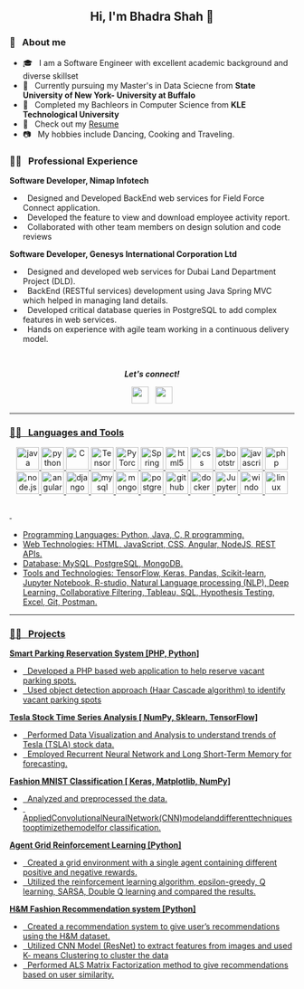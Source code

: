 <h2 align="center">Hi, I'm Bhadra Shah 👋</h2>

### 📖 &nbsp; About me
* 🎓 &nbsp; I am a Software Engineer with excellent academic background and diverse skillset
* 🏢  &nbsp; Currently pursuing my Master's in Data Sciecne from  **State University of New York- University at Buffalo**
* 🏢  &nbsp; Completed my Bachleors in Computer Science from **KLE Technological University**
* 📄 &nbsp; Check out my [Resume](./Bhadra_Shah_Resume.pdf)
* 📷 &nbsp; My hobbies include Dancing, Cooking and Traveling.

### 👨‍💻 &nbsp; Professional Experience

**Software Developer, Nimap Infotech** 
*  &nbsp; Designed and Developed BackEnd web services for Field Force Connect application.
*  &nbsp; Developed the feature to view and download employee activity report.
*  &nbsp; Collaborated with other team members on design solution and code reviews

**Software Developer, Genesys International Corporation Ltd**
*  &nbsp; Designed and developed web services for Dubai Land Department Project (DLD).
*  &nbsp; BackEnd (RESTful services) development using Java Spring MVC which helped in managing land details.
*  &nbsp; Developed critical database queries in PostgreSQL to add complex features in web services.
*  &nbsp; Hands on experience with agile team working in a continuous delivery model.

<br />

<p align="center">
<b><i>Let's connect! </i></b>  

<p align='center'>
<a href="https://www.linkedin.com/in/bhadra-shah/"><img height="30" src="https://img.shields.io/badge/linkedin-blue.svg?&style=for-the-badge&logo=linkedin&logoColor=white""></a>&nbsp;&nbsp;
<a href="mailto:bhadrash@buffalo.edu"><img height="30" src="https://img.shields.io/badge/gmail-c14438?&style=for-the-badge&logo=gmail&logoColor=white">
  

</p>
</p>

---
### 👨‍💻 &nbsp; Languages and Tools

<p align="center">
  <img src="https://www.vectorlogo.zone/logos/java/java-icon.svg" alt="java" width="40" height="40" title="Java" />
  <img src="https://www.vectorlogo.zone/logos/python/python-icon.svg" alt="python" width="40" height="40" title="Python" />
  <img src="https://cdn.iconscout.com/icon/free/png-512/c-programming-569564.png" alt="C" width="40" height="40" title="C"/>
  
 
  <img src="https://www.vectorlogo.zone/logos/tensorflow/tensorflow-icon.svg" alt="TensorFlow" width="40" height="40" title="Tensorflow" />
  <img src="https://www.vectorlogo.zone/logos/pytorch/pytorch-icon.svg" alt="PyTorch" width="40" height="40" title="Pytorch" />
 
  
  <img src="https://www.vectorlogo.zone/logos/springio/springio-icon.svg" alt="Spring" width="40" height="40" title="Spring" />
  
  
  
  
  <img src="https://www.vectorlogo.zone/logos/w3_html5/w3_html5-icon.svg" alt="html5" width="40" height="40" title="HTML5" />
  <img src="https://www.pngitem.com/pimgs/m/198-1985012_transparent-css3-logo-png-css-logo-transparent-background.png" alt="css" width="40" height="40" title="CSS3" />
  <img src="https://www.vectorlogo.zone/logos/getbootstrap/getbootstrap-icon.svg" alt="bootstrap" width="40" height="40" title="Bootstrap"/>
  <img src="https://www.vectorlogo.zone/logos/javascript/javascript-icon.svg" alt="javascript" width="40" height="40" title="Javascript" />
  <img src="https://www.vectorlogo.zone/logos/php/php-icon.svg" alt="php" width="40" height="40" title="PHP"/>
  <img src="https://www.vectorlogo.zone/logos/nodejs/nodejs-icon.svg" alt="node.js" width="40" height="40" title="Node.JS" />
  <img src="https://www.vectorlogo.zone/logos/angular/angular-icon.svg" alt="angular" width="40" height="40" title="Angular" />
  <img src="https://www.vectorlogo.zone/logos/djangoproject/djangoproject-icon.svg" alt="django" width="40" height="40" title="Django" />
 
 <img src="https://www.vectorlogo.zone/logos/mysql/mysql-icon.svg" alt="mysql" width="40" height="40" title="MySQL" />
  <img src="https://www.vectorlogo.zone/logos/mongodb/mongodb-icon.svg" alt="mongodb" width="40" height="40" title="MongoDB" />
  <img src="https://www.vectorlogo.zone/logos/postgresql/postgresql-icon.svg" alt="postgresql" width="40" height="40" title="postgresql" />

  <img src="https://www.vectorlogo.zone/logos/github/github-icon.svg" alt="github" width="40" height="40" title="GitHub" />
  <img src="https://www.vectorlogo.zone/logos/docker/docker-icon.svg" alt="docker" width="40" height="40" title="Docker" />
  

<img src="https://www.vectorlogo.zone/logos/jupyter/jupyter-ar21.svg" alt="JupyterNotebook" width="40" height="40" title="JupyterNotebook" />  
  <img src="https://icons-for-free.com/iconfiles/png/512/desktop+microsoft+os+screen+technology+windows+icon-1320192780138264654.png" alt="windows" width="40" height="40" title="Windows OS" />
  <img src="https://www.vectorlogo.zone/logos/linux/linux-icon.svg" alt="linux" width="40" height="40" title="Linux OS" />
  
  ### &nbsp; 
 * Programming Languages: Python, Java, C, R programming.
* Web Technologies: HTML, JavaScript, CSS, Angular, NodeJS, REST APIs.
* Database: MySQL, PostgreSQL, MongoDB.
* Tools and Technologies: TensorFlow, Keras, Pandas, Scikit-learn, Jupyter Notebook, R-studio, Natural Language processing
(NLP), Deep Learning, Collaborative Filtering, Tableau, SQL, Hypothesis Testing, Excel, Git, Postman.

</p>
  



---
  
### 👨‍💻 &nbsp; Projects
  
**Smart Parking Reservation System [PHP, Python]**
*  &nbsp;  Developed a PHP based web application to help reserve vacant parking spots.
*  &nbsp; Used object detection approach (Haar Cascade algorithm) to identify vacant parking spots
  
**Tesla Stock Time Series Analysis [ NumPy, Sklearn, TensorFlow]**
*  &nbsp; Performed Data Visualization and Analysis to understand trends of Tesla (TSLA) stock data. 
*  &nbsp; Employed Recurrent Neural Network and Long Short-Term Memory for forecasting.
  
**Fashion MNIST Classification [ Keras, Matplotlib, NumPy]**
*  &nbsp; Analyzed and preprocessed the data.
*  &nbsp; AppliedConvolutionalNeuralNetwork(CNN)modelanddifferenttechniquestooptimizethemodelfor
classification.
  
**Agent Grid Reinforcement Learning [Python]**
*  &nbsp; Created a grid environment with a single agent containing different positive and negative rewards.
*  &nbsp; Utilized the reinforcement learning algorithm, epsilon-greedy, Q learning, SARSA, Double Q learning
and compared the results.
  
**H&M Fashion Recommendation system [Python]**
*  &nbsp; Created a recommendation system to give user’s recommendations using the H&M dataset.
*  &nbsp; Utilized CNN Model (ResNet) to extract features from images and used K- means Clustering to cluster the data
*  &nbsp; Performed ALS Matrix Factorization method to give recommendations based on user similarity.

